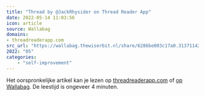 ```yaml
---
title: "Thread by @JackRhysider on Thread Reader App"
date: 2022-05-14 11:03:56
icon: article
source: Wallabag
domains:
- threadreaderapp.com
src_url: "https://wallabag.thewiserbit.nl/share/6286be003c17a0.31371142"
2022: "05"
categories:
    - "self-improvement"
---
```

Het oorspronkelijke artikel kan je lezen op [threadreaderapp.com](https://threadreaderapp.com/thread/1524416387434762241.html) of [op Wallabag](https://wallabag.thewiserbit.nl/share/6286be003c17a0.31371142). De leestijd is ongeveer 4 minuten.